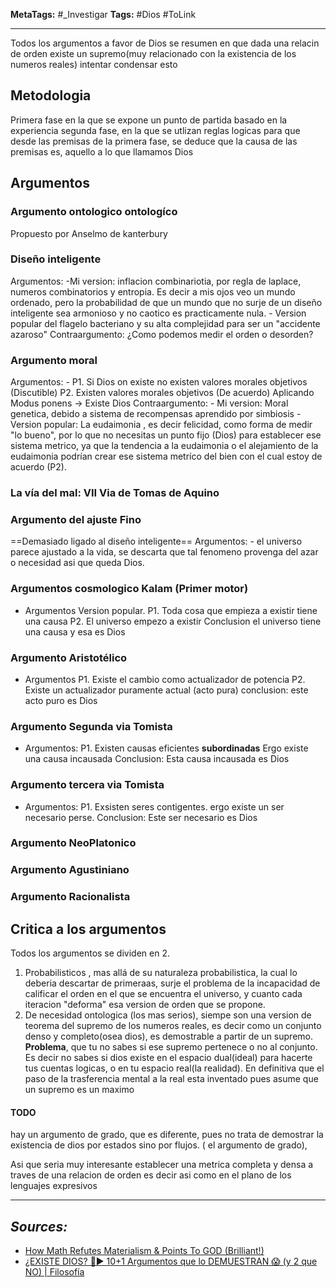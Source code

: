 **MetaTags:** #_Investigar
**Tags:** #Dios #ToLink
- - -
Todos los argumentos a favor de Dios se resumen en que dada una relacin de orden existe un supremo(muy relacionado con la existencia de los numeros reales) intentar condensar esto
## Metodologia
Primera fase en la que se expone un punto de partida basado en la experiencia
segunda fase, en la que se utlizan reglas logicas para que desde las premisas de la primera fase, se deduce que la causa de las premisas es, aquello a lo que llamamos Dios
## Argumentos
### Argumento ontologico ontologíco
Propuesto por Anselmo de kanterbury

### Diseño inteligente
Argumentos:
	-Mi version: inflacion combinariotia, por regla de laplace, numeros combinatorios y entropia. Es decir a mis ojos veo un mundo ordenado, pero la probabilidad de que un mundo que no surje de un diseño inteligente sea armonioso y no caotico es practicamente nula.
	- Version popular del flagelo bacteriano y su alta complejidad para ser un "accidente azaroso"
Contraargumento: ¿Como podemos medir el orden o desorden?
### Argumento moral
Argumentos:
	- P1. Si Dios on existe no existen valores morales objetivos  (Discutible)
	  P2. Existen valores morales objetivos (De acuerdo)
	  Aplicando Modus ponens -> Existe Dios
Contraargumento:
		- Mi version: Moral genetica, debido a sistema de recompensas aprendido por simbiosis
		- Version popular:  La eudaimonia , es decir felicidad, como forma de medir "lo bueno", por lo que no necesitas un punto fijo (Dios) para establecer ese sistema metrico, ya que la tendencia a la eudaimonia o el alejamiento de la eudaimonia podrían crear ese sistema metríco del bien con el cual estoy de acuerdo (P2).

### La vía del mal:  VII Via de Tomas de Aquino

### Argumento del ajuste Fino
==Demasiado ligado al diseño inteligente==
Argumentos: 
	- el universo parece ajustado a la vida, se descarta que tal fenomeno provenga del azar o necesidad asi que queda Dios.
### Argumentos cosmologico Kalam (Primer motor)
- Argumentos
		Version popular.
			P1. Toda cosa que empieza a existir tiene una causa
			P2. El universo empezo a existir
			Conclusion el universo tiene una causa y esa es Dios

### Argumento Aristotélico
- Argumentos
		P1.  Existe el cambio como actualizador de potencia
		P2. Existe un actualizador puramente actual (acto pura)
		conclusion: este acto puro es Dios
### Argumento Segunda via Tomista
- Argumentos:
		P1. Existen causas eficientes **subordinadas**
		Ergo existe una causa incausada
		Conclusion: Esta causa incausada es Dios
### Argumento tercera via Tomista
-  Argumentos:
		P1. Exsisten seres contigentes.
		ergo existe un ser necesario perse.
		Conclusion: Este ser necesario es Dios
### Argumento NeoPlatonico
### Argumento Agustiniano
### Argumento Racionalista


## Critica a los argumentos 
Todos los argumentos se dividen en 2.
1. Probabilisticos , mas allá de su naturaleza probabilistica, la cual lo deberia descartar de primeraas, surje el problema de la incapacidad de calificar el orden en el que se encuentra el universo, y cuanto cada iteracion "deforma" esa version de orden que se propone.
2. De necesidad ontologica (los mas serios), siempe son una version de teorema del supremo de los numeros reales,
   es decir como un conjunto denso y completo(osea dios), es demostrable a partir de un supremo.
	**Problema**, que tu no sabes si ese supremo pertenece o no al conjunto. Es decir no sabes si dios existe en el espacio dual(ideal) para hacerte tus cuentas logicas, o en tu espacio real(la realidad). En definitiva que el paso de la trasferencia mental a la real esta inventado pues asume que un supremo es un maximo
#### TODO
hay un argumento de grado, que es diferente, pues no trata de demostrar la existencia de dios por estados sino por flujos. ( el argumento de grado),

Asi que seria muy interesante establecer una metrica completa y densa a traves de una relacion de orden es decir asi como en el plano de los lenguajes expresivos
- - - 
## ***Sources:***
- [How Math Refutes Materialism & Points To GOD (Brilliant!)](https://www.youtube.com/watch?v=BNfrKAQiax4&list=LL&index=9)
-  [¿EXISTE DIOS? 🤔► 10+1 Argumentos que lo DEMUESTRAN 😱 (y 2 que NO) | Filosofía](https://www.youtube.com/watch?v=c-pd5o3OKJ0)